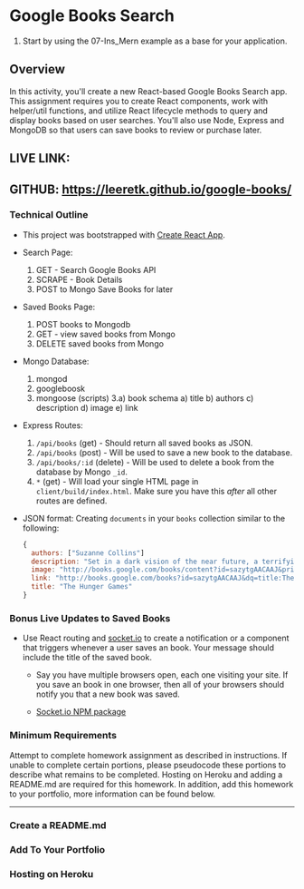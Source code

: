 # Google Books Search

1. Start by using the 07-Ins_Mern example as a base for your application.

## Overview

In this activity, you'll create a new React-based Google Books Search app. This assignment requires you to create React components, work with helper/util functions, and utilize React lifecycle methods to query and display books based on user searches. You'll also use Node, Express and MongoDB so that users can save books to review or purchase later.

## LIVE LINK:

## GITHUB: https://leeretk.github.io/google-books/

### Technical Outline

* This project was bootstrapped with [Create React App](https://github.com/facebook/create-react-app).

* Search Page:
  1) GET - Search Google Books API
  2) SCRAPE - Book Details
  3) POST to Mongo Save Books for later

* Saved Books Page:
  1) POST books to Mongodb
  2) GET - view saved books from Mongo
  3) DELETE saved books from Mongo

* Mongo Database:
  1) mongod
  2) googleboosk
  3) mongoose (scripts)
      3.a) book schema
           a) title
           b) authors
           c) description
           d) image
           e) link

* Express Routes:
  1) `/api/books` (get) - Should return all saved books as JSON.
  2) `/api/books` (post) - Will be used to save a new book to the database.
  3) `/api/books/:id` (delete) - Will be used to delete a book from the database by Mongo `_id`.
  4) `*` (get) - Will load your single HTML page in `client/build/index.html`. Make sure you have this _after_ all other routes are defined.

* JSON format: Creating `documents` in your `books` collection similar to the following:

    ```js
    {
      authors: ["Suzanne Collins"]
      description: "Set in a dark vision of the near future, a terrifying reality TV show is taking place. Twelve boys and twelve girls are forced to appear in a live event called The Hunger Games. There is only one rule: kill or be killed. When sixteen-year-old Katniss Everdeen steps forward to take her younger sister's place in the games, she sees it as a death sentence. But Katniss has been close to death before. For her, survival is second nature."
      image: "http://books.google.com/books/content?id=sazytgAACAAJ&printsec=frontcover&img=1&zoom=1&source=gbs_api"
      link: "http://books.google.com/books?id=sazytgAACAAJ&dq=title:The+Hunger+Games&hl=&source=gbs_api"
      title: "The Hunger Games"
    }
    ```

### Bonus Live Updates to Saved Books

* Use React routing and [socket.io](http://socket.io) to create a notification or a component that triggers whenever a user saves an book. Your message should include the title of the saved book.

  * Say you have multiple browsers open, each one visiting your site. If you save an book in one browser, then all of your browsers should notify you that a new book was saved.

  * [Socket.io NPM package](https://www.npmjs.com/package/socket.io)

### Minimum Requirements

Attempt to complete homework assignment as described in instructions. If unable to complete certain portions, please pseudocode these portions to describe what remains to be completed. Hosting on Heroku and adding a README.md are required for this homework. In addition, add this homework to your portfolio, more information can be found below.

- - -

### Create a README.md

### Add To Your Portfolio

### Hosting on Heroku



